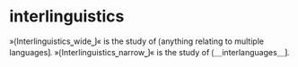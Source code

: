 # interlinguistics

»⟮Interlinguistics⎵wide⎵⟯« is the study of ⟮anything relating to multiple languages⟯.
»⟮Interlinguistics⎵narrow⎵⟯« is the study of ⟮＿interlanguages＿⟯.